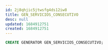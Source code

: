 ```yaml
---
id: 2j8qhjic5jtwsfg4ds12iw8
title: GEN_SERVICIOS_CONSECUTIVO
desc: null
updated: 1684912751
created: 1684912751
---
```



```sql
CREATE GENERATOR GEN_SERVICIOS_CONSECUTIVO;
```
